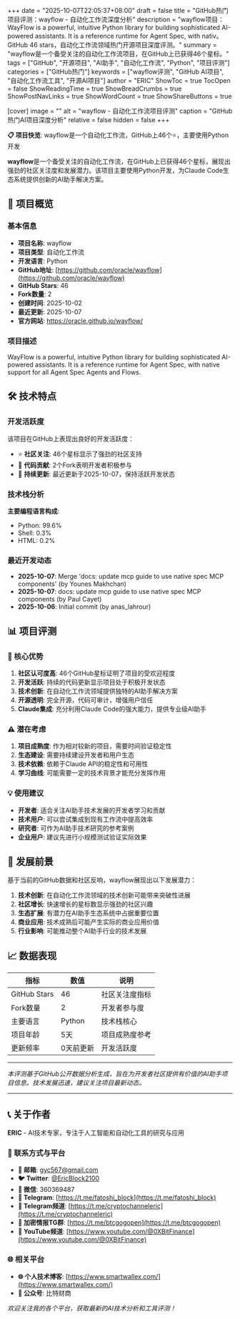 +++
date = "2025-10-07T22:05:37+08:00"
draft = false
title = "GitHub热门项目评测：wayflow - 自动化工作流深度分析"
description = "wayflow项目：WayFlow is a powerful, intuitive Python library for building sophisticated AI-powered assistants. It is a reference runtime for Agent Spec, with nativ。GitHub 46 stars，自动化工作流领域热门开源项目深度评测。"
summary = "wayflow是一个备受关注的自动化工作流项目，在GitHub上已获得46个星标。"
tags = ["GitHub", "开源项目", "AI助手", "自动化工作流", "Python", "项目评测"]
categories = ["GitHub热门"]
keywords = ["wayflow评测", "GitHub AI项目", "自动化工作流工具", "开源AI项目"]
author = "ERIC"
ShowToc = true
TocOpen = false
ShowReadingTime = true
ShowBreadCrumbs = true
ShowPostNavLinks = true
ShowWordCount = true
ShowShareButtons = true

[cover]
image = ""
alt = "wayflow - 自动化工作流项目评测"
caption = "GitHub热门AI项目深度分析"
relative = false
hidden = false
+++

**📋 项目快览**: wayflow是一个自动化工作流，GitHub上46个⭐，主要使用Python开发

**wayflow**是一个备受关注的自动化工作流，在GitHub上已获得46个星标，展现出强劲的社区关注度和发展潜力。该项目主要使用Python开发，为Claude Code生态系统提供创新的AI助手解决方案。

## 🎯 项目概览

### 基本信息
- **项目名称**: wayflow
- **项目类型**: 自动化工作流
- **开发语言**: Python
- **GitHub地址**: [https://github.com/oracle/wayflow](https://github.com/oracle/wayflow)
- **GitHub Stars**: 46
- **Fork数量**: 2
- **创建时间**: 2025-10-02
- **最近更新**: 2025-10-07
- **官方网站**: https://oracle.github.io/wayflow/

### 项目描述
WayFlow is a powerful, intuitive Python library for building sophisticated AI-powered assistants. It is a reference runtime for Agent Spec, with native support for all Agent Spec Agents and Flows.

## 🛠️ 技术特点

### 开发活跃度
该项目在GitHub上表现出良好的开发活跃度：
- ⭐ **社区关注**: 46个星标显示了强劲的社区支持
- 🔄 **代码贡献**: 2个Fork表明开发者积极参与
- 📅 **持续更新**: 最近更新于2025-10-07，保持活跃开发状态

### 技术栈分析

**主要编程语言构成**:
- Python: 99.6%
- Shell: 0.3%
- HTML: 0.2%


### 最近开发动态
- **2025-10-07**: Merge 'docs: update mcp guide to use native spec MCP components' (by Younes Makhchan)
- **2025-10-07**: docs: update mcp guide to use native spec MCP components (by Paul Cayet)
- **2025-10-06**: Initial commit (by anas_lahrour)


## 📊 项目评测

### 🎯 核心优势
1. **社区认可度高**: 46个GitHub星标证明了项目的受欢迎程度
2. **开发活跃**: 持续的代码更新显示项目处于积极开发状态
3. **技术创新**: 在自动化工作流领域提供独特的AI助手解决方案
4. **开源透明**: 完全开源，代码可审计，增强用户信任
5. **Claude集成**: 充分利用Claude Code的强大能力，提供专业级AI助手

### ⚠️ 潜在考虑
1. **项目成熟度**: 作为相对较新的项目，需要时间验证稳定性
2. **生态建设**: 需要持续建设开发者和用户生态
3. **技术依赖**: 依赖于Claude API的稳定性和可用性
4. **学习曲线**: 可能需要一定的技术背景才能充分发挥作用

### 💡 使用建议
- **开发者**: 适合关注AI助手技术发展的开发者学习和贡献
- **技术用户**: 可以尝试集成到现有工作流中提高效率
- **研究者**: 可作为AI助手技术研究的参考案例
- **企业用户**: 建议先进行小规模测试验证实际效果

## 🔮 发展前景

基于当前的GitHub数据和社区反响，wayflow展现出以下发展潜力：

1. **技术创新**: 在自动化工作流领域的技术创新可能带来突破性进展
2. **社区增长**: 快速增长的星标数显示强劲的社区兴趣
3. **生态扩展**: 有潜力在AI助手生态系统中占据重要位置
4. **商业应用**: 技术成熟后可能产生实际的商业应用价值
5. **行业影响**: 可能推动整个AI助手行业的技术发展

## 📈 数据表现

| 指标 | 数值 | 说明 |
|------|------|------|
| GitHub Stars | 46 | 社区关注度指标 |
| Fork数量 | 2 | 开发者参与度 |
| 主要语言 | Python | 技术栈核心 |
| 项目年龄 | 5天 | 项目成熟度参考 |
| 更新频率 | 0天前更新 | 开发活跃度 |

---

*本评测基于GitHub公开数据分析生成，旨在为开发者社区提供有价值的AI助手项目信息。技术发展迅速，建议关注项目最新动态。*

---

## 📞 关于作者

**ERIC** - AI技术专家，专注于人工智能和自动化工具的研究与应用

### 🔗 联系方式与平台

- **📧 邮箱**: [gyc567@gmail.com](mailto:gyc567@gmail.com)
- **🐦 Twitter**: [@EricBlock2100](https://twitter.com/EricBlock2100)
- **💬 微信**: 360369487
- **📱 Telegram**: [https://t.me/fatoshi_block](https://t.me/fatoshi_block)
- **📢 Telegram频道**: [https://t.me/cryptochanneleric](https://t.me/cryptochanneleric)
- **👥 加密情报TG群**: [https://t.me/btcgogopen](https://t.me/btcgogopen)
- **🎥 YouTube频道**: [https://www.youtube.com/@0XBitFinance](https://www.youtube.com/@0XBitFinance)

### 🌐 相关平台

- **🌐 个人技术博客**: [https://www.smartwallex.com/](https://www.smartwallex.com/)
- **📖 公众号**: 比特财商

*欢迎关注我的各个平台，获取最新的AI技术分析和工具评测！*
